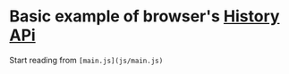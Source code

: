 # Basic example of browser's [History APi](https://developer.mozilla.org/en-US/docs/Web/API/history)

Start reading from `[main.js](js/main.js)`
